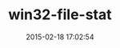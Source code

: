 ---
layout: post
title:  "win32-file-stat"
repo:   "djberg96/win32-file-stat"
date:   2015-02-18 17:02:54
gemurl: http://www.github.com/djberg96/win32-file-stat
---
